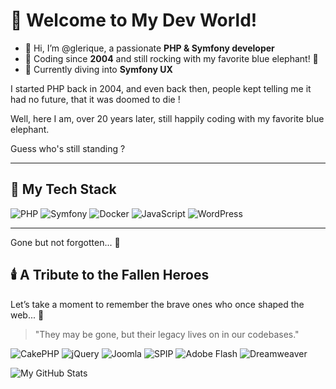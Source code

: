 # 👋 Welcome to My Dev World!

- 👋 Hi, I’m @glerique, a passionate **PHP & Symfony developer**  
- 🚀 Coding since **2004** and still rocking with my favorite blue elephant! 🐘  
- 🌱 Currently diving into **Symfony UX**  


<p>I started PHP back in 2004, and even back then, people kept telling me it had no future, that it was doomed to die ! </p>
<p>Well, here I am, over 20 years later, still happily coding with my favorite blue elephant.</p> 
<p>Guess who's still standing ?</p>
<hr/>

## 🐘 My Tech Stack

![PHP](https://img.shields.io/badge/PHP-777BB4?style=for-the-badge&logo=php&logoColor=white)
![Symfony](https://img.shields.io/badge/Symfony-000000?style=for-the-badge&logo=symfony&logoColor=white)
![Docker](https://img.shields.io/badge/Docker-2496ED?style=for-the-badge&logo=docker&logoColor=white)
![JavaScript](https://img.shields.io/badge/JavaScript-F7DF1E?style=for-the-badge&logo=javascript&logoColor=black)
![WordPress](https://img.shields.io/badge/WordPress-21759B?style=for-the-badge&logo=wordpress&logoColor=white)

---

Gone but not forgotten... 👀

## 🕯️ A Tribute to the Fallen Heroes  
Let’s take a moment to remember the brave ones who once shaped the web... 🫡  

> "They may be gone, but their legacy lives on in our codebases." 

![CakePHP](https://img.shields.io/badge/CakePHP-D33C43?style=for-the-badge&logo=cakephp&logoColor=white)
![jQuery](https://img.shields.io/badge/jQuery-0769AD?style=for-the-badge&logo=jquery&logoColor=white)
![Joomla](https://img.shields.io/badge/Joomla-F44321?style=for-the-badge&logo=joomla&logoColor=white)
![SPIP](https://img.shields.io/badge/SPIP-6E6E6E?style=for-the-badge&logo=spip&logoColor=white)
![Adobe Flash](https://img.shields.io/badge/Adobe%20Flash-E34F26?style=for-the-badge&logo=adobe&logoColor=white)
![Dreamweaver](https://img.shields.io/badge/Dreamweaver-35A700?style=for-the-badge&logo=adobe&logoColor=white)



![My GitHub Stats](https://github-readme-stats.vercel.app/api?username=glerique&show_icons=true&theme=tokyonight)
<!---
glerique/glerique is a ✨ special ✨ repository because its `README.md` (this file) appears on your GitHub profile.
You can click the Preview link to take a look at your changes.
--->




